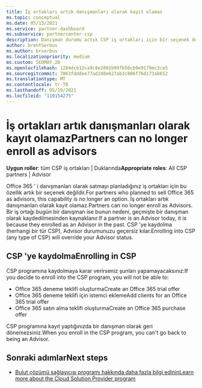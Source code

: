 ```yaml
---
title: İş ortakları artık danışmanları olarak kayıt olamaz
ms.topic: conceptual
ms.date: 05/13/2021
ms.service: partner-dashboard
ms.subservice: partnercenter-csp
description: Danışman durumu artık CSP iş ortakları için bir seçenek değildir.
author: brentSerbus
ms.author: brserbus
ms.localizationpriority: medium
ms.custom: SEOMAY.20
ms.openlocfilehash: 1284dcb12ca9c8e2801b99fb56cb9e9179ec3ce5
ms.sourcegitcommit: 7063fdddee77ad2d8e627ab3c806f76d173ab652
ms.translationtype: MT
ms.contentlocale: tr-TR
ms.lasthandoff: 05/19/2021
ms.locfileid: "110154275"
---
```

# <a name="partners-can-no-longer-enroll-as-advisors"></a><span data-ttu-id="7a06d-103">İş ortakları artık danışmanları olarak kayıt olamaz</span><span class="sxs-lookup"><span data-stu-id="7a06d-103">Partners can no longer enroll as advisors</span></span> 

<span data-ttu-id="7a06d-104">**Uygun roller**: tüm CSP iş ortakları | Duklarında</span><span class="sxs-lookup"><span data-stu-id="7a06d-104">**Appropriate roles**: All CSP partners | Advisor</span></span>

<span data-ttu-id="7a06d-105">Office 365 ' i danışmanları olarak satmayı planladığınız iş ortakları için bu özellik artık bir seçenek değildir.</span><span class="sxs-lookup"><span data-stu-id="7a06d-105">For partners who planned to sell Office 365 as advisors, this capability is no longer an option.</span></span> <span data-ttu-id="7a06d-106">İş ortakları artık danışmanları olarak kayıt olamaz.</span><span class="sxs-lookup"><span data-stu-id="7a06d-106">Partners can no longer enroll as Advisors.</span></span> <span data-ttu-id="7a06d-107">Bir iş ortağı bugün bir danışman ise bunun nedeni, geçmişte bir danışman olarak kaydedilmesinden kaynaklanır.</span><span class="sxs-lookup"><span data-stu-id="7a06d-107">If a partner is an Advisor today, it is because they enrolled as an Advisor in the past.</span></span>
<span data-ttu-id="7a06d-108">CSP 'ye kaydolma (herhangi bir tür CSP), Advisor durumunuzu geçersiz kılar.</span><span class="sxs-lookup"><span data-stu-id="7a06d-108">Enrolling into CSP (any type of CSP) will override your Advisor status.</span></span>

## <a name="enrolling-in-csp"></a><span data-ttu-id="7a06d-109">CSP 'ye kaydolma</span><span class="sxs-lookup"><span data-stu-id="7a06d-109">Enrolling in CSP</span></span>

<span data-ttu-id="7a06d-110">CSP programına kaydolmaya karar verirseniz şunları yapamayacaksınız:</span><span class="sxs-lookup"><span data-stu-id="7a06d-110">If you decide to enroll into the CSP program, you will not be able to:</span></span>

- <span data-ttu-id="7a06d-111">Office 365 deneme teklifi oluşturma</span><span class="sxs-lookup"><span data-stu-id="7a06d-111">Create an Office 365 trial offer</span></span>
- <span data-ttu-id="7a06d-112">Office 365 deneme teklifi için istemci ekleme</span><span class="sxs-lookup"><span data-stu-id="7a06d-112">Add clients for an Office 365 trial offer</span></span>
- <span data-ttu-id="7a06d-113">Office 365 satın alma teklifi oluşturma</span><span class="sxs-lookup"><span data-stu-id="7a06d-113">Create an Office 365 purchase offer</span></span>

<span data-ttu-id="7a06d-114">CSP programına kayıt yaptığınızda bir danışman olarak geri dönemezsiniz.</span><span class="sxs-lookup"><span data-stu-id="7a06d-114">When you enroll in the CSP program, you can't go back to being an Advisor.</span></span>

## <a name="next-steps"></a><span data-ttu-id="7a06d-115">Sonraki adımlar</span><span class="sxs-lookup"><span data-stu-id="7a06d-115">Next steps</span></span>

- [<span data-ttu-id="7a06d-116">Bulut çözümü sağlayıcısı programı hakkında daha fazla bilgi edinin</span><span class="sxs-lookup"><span data-stu-id="7a06d-116">Learn more about the Cloud Solution Provider program</span></span>](csp-overview.md)

